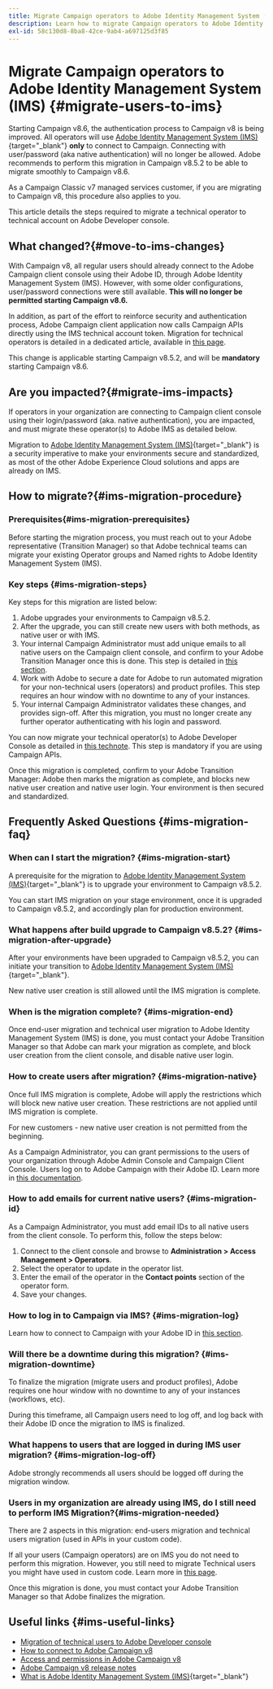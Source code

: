 ```yaml
---
title: Migrate Campaign operators to Adobe Identity Management System (IMS)
description: Learn how to migrate Campaign operators to Adobe Identity Management System (IMS)
exl-id: 58c130d8-8ba8-42ce-9ab4-a697125d3f85
---
```

# Migrate Campaign operators to Adobe Identity Management System (IMS) {#migrate-users-to-ims}

Starting Campaign v8.6, the authentication process to Campaign v8 is being improved. All operators will use [Adobe Identity Management System (IMS)](https://helpx.adobe.com/enterprise/using/identity.html){target="_blank"} **only** to connect to Campaign. Connecting with user/password (aka native authentication) will no longer be allowed. Adobe recommends to perform this migration in Campaign v8.5.2 to be able to migrate smoothly to Campaign v8.6.

As a Campaign Classic v7 managed services customer, if you are migrating to Campaign v8, this procedure also applies to you.

This article details the steps required to migrate a technical operator to technical account on Adobe Developer console.

## What changed?{#move-to-ims-changes}

With Campaign v8, all regular users should already connect to the Adobe Campaign client console using their Adobe ID, through Adobe Identity Management System (IMS). However, with some older configurations, user/password connections were still available. **This will no longer be permitted starting Campaign v8.6.**

In addition, as part of the effort to reinforce security and authentication process, Adobe Campaign client application now calls Campaign APIs directly using the IMS technical account token. Migration for technical operators is detailed in a dedicated article, available in [this page](ims-migration.md).

This change is applicable starting Campaign v8.5.2, and will be **mandatory** starting Campaign v8.6. 

## Are you impacted?{#migrate-ims-impacts}

If operators in your organization are connecting to Campaign client console using their login/password (aka. native authentication), you are impacted, and must migrate these operator(s) to Adobe IMS as detailed below.

Migration to [Adobe Identity Management System (IMS)](https://helpx.adobe.com/enterprise/using/identity.html){target="_blank"} is a security imperative to make your environments secure and standardized, as most of the other Adobe Experience Cloud solutions and apps are already on IMS.

## How to migrate?{#ims-migration-procedure}

### Prerequisites{#ims-migration-prerequisites}

Before starting the migration process, you must reach out to your Adobe representative (Transition Manager) so that Adobe technical teams can migrate your existing Operator groups and Named rights to Adobe Identity Management System (IMS).

### Key steps {#ims-migration-steps}

Key steps for this migration are listed below: 

1. Adobe upgrades your environments to Campaign v8.5.2.
1. After the upgrade, you can still create new users with both methods, as native user or with IMS.
1. Your internal Campaign Administrator must add unique emails to all native users on the Campaign client console, and confirm to your Adobe Transition Manager once this is done. This step is detailed in [this section](#ims-migration-id).
1. Work with Adobe to secure a date for Adobe to run automated migration for your non-technical users (operators) and product profiles. This step requires an hour window with no downtime to any of your instances.
1. Your internal Campaign Administrator validates these changes, and provides sign-off. After this migration, you must no longer create any further operator authenticating with his login and password.

You can now migrate your technical operator(s) to Adobe Developer Console as detailed in [this technote](ims-migration.md). This step is mandatory if you are using Campaign APIs.

Once this migration is completed, confirm to your Adobe Transition Manager: Adobe then marks the migration as complete, and blocks new native user creation and native user login. Your environment is then secured and standardized. 

## Frequently Asked Questions {#ims-migration-faq}

### When can I start the migration? {#ims-migration-start}

A prerequisite for the migration to [Adobe Identity Management System (IMS)](https://helpx.adobe.com/enterprise/using/identity.html){target="_blank"} is to upgrade your environment to Campaign v8.5.2.

You can start IMS migration on your stage environment, once it is upgraded to Campaign v8.5.2, and accordingly plan for production environment.

### What happens after build upgrade to Campaign v8.5.2? {#ims-migration-after-upgrade}

After your environments have been upgraded to Campaign v8.5.2, you can initiate your transition to [Adobe Identity Management System (IMS)](https://helpx.adobe.com/enterprise/using/identity.html){target="_blank"}. 

New native user creation is still allowed until the IMS migration is complete. 

### When is the migration complete? {#ims-migration-end}

Once end-user migration and technical user migration to Adobe Identity Management System (IMS) is done, you must contact your Adobe Transition Manager so that Adobe can mark your migration as complete, and block user creation from the client console, and disable native user login.


### How to create users after migration? {#ims-migration-native}

Once full IMS migration is complete, Adobe will apply the restrictions which will block new native user creation. These restrictions are not applied until IMS migration is complete.

For new customers - new native user creation is not permitted from the beginning.

As a Campaign Administrator, you can grant permissions to the users of your organization through Adobe Admin Console and Campaign Client Console. Users log on to Adobe Campaign with their Adobe ID. Learn more in [this documentation](../../v8/start/gs-permissions.md).

### How to add emails for current native users? {#ims-migration-id}

As a Campaign Administrator, you must add email IDs to all native users from the client console. To perform this, follow the steps below:

1. Connect to the client console and browse to **Administration > Access Management > Operators**.
1. Select the operator to update in the operator list.
1. Enter the email of the operator in the **Contact points** section of the operator form.
1. Save your changes.

<!--You can also import a CSV file to update all your operator profiles with their email.-->


### How to log in to Campaign via IMS? {#ims-migration-log}

Learn how to connect to Campaign with your Adobe ID in [this section](../../v8/start/connect.md).

### Will there be a downtime during this migration? {#ims-migration-downtime}

To finalize the migration (migrate users and product profiles), Adobe requires one hour window with no downtime to any of your instances (workflows, etc).

During this timeframe, all Campaign users need to log off, and log back with their Adobe ID once the migration to IMS is finalized.

### What happens to users that are logged in during IMS user migration? {#ims-migration-log-off}

Adobe strongly recommends all users should be logged off during the migration window.

### Users in my organization are already using IMS, do I still need to perform IMS Migration?{#ims-migration-needed}

There are 2 aspects in this migration: end-users migration and technical users migration (used in APIs in your custom code).

If all your users (Campaign operators) are on IMS you do not need to perform this migration. However, you still need to migrate Technical users you might have used in custom code. Learn more in [this page](ims-migration.md).

Once this migration is done, you must contact your Adobe Transition Manager so that Adobe finalizes the migration.

## Useful links {#ims-useful-links}

* [Migration of technical users to Adobe Developer console](ims-migration.md)
* [How to connect to Adobe Campaign v8](../../v8/start/connect.md)
* [Access and permissions in Adobe Campaign v8](../../v8/start/gs-permissions.md)
* [Adobe Campaign v8 release notes](../../v8/start/release-notes.md)
* [What is Adobe Identity Management System (IMS)](https://helpx.adobe.com/enterprise/using/identity.html){target="_blank"}
